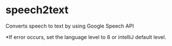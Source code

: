 # speech2text


Converts speech to text by using Google Speech API






*If error occurs, set the language level to 8 or intelliJ default level.
